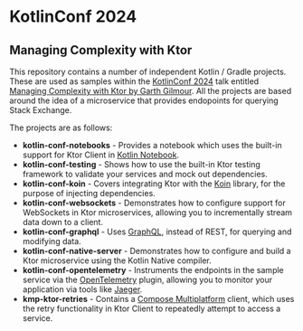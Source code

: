 # KotlinConf 2024

## Managing Complexity with Ktor


This repository contains a number of independent Kotlin / Gradle projects. These are used as samples within the [KotlinConf 2024](https://kotlinconf.com/) talk entitled [Managing Complexity with Ktor by Garth Gilmour](https://kotlinconf.com/speakers/877c0f18-0545-40a7-b670-1f8593fa6f50/#Managing%20Complexity%20With%20Ktor). All the projects are based around the idea of a microservice that provides endopoints for querying Stack Exchange.

The projects are as follows:

* **kotlin-conf-notebooks** - Provides a notebook which uses the built-in support for Ktor Client in [Kotlin Notebook](https://blog.jetbrains.com/kotlin/2023/07/introducing-kotlin-notebook/).
* **kotlin-conf-testing** - Shows how to use the built-in Ktor testing framework to validate your services and mock out dependencies.
* **kotlin-conf-koin** - Covers integrating Ktor with the [Koin](https://insert-koin.io/) library, for the purpose of injecting dependencies.
* **kotlin-conf-websockets** - Demonstrates how to configure support for WebSockets in Ktor microservices, allowing you to incrementally stream data down to a client.
* **kotlin-conf-graphql** - Uses [GraphQL](https://graphql.org/), instead of REST, for querying and modifying data.
* **kotlin-conf-native-server** - Demonstrates how to configure and build a Ktor microservice using the Kotlin Native compiler.
* **kotlin-conf-opentelemetry** - Instruments the endpoints in the sample service via the [OpenTelemetry](https://opentelemetry.io/) plugin, allowing you to monitor your application via tools like [Jaeger](https://www.jaegertracing.io/).
* **kmp-ktor-retries** - Contains a [Compose Multiplatform](https://www.jetbrains.com/lp/compose-multiplatform/) client, which uses the retry functionality in Ktor Client to repeatedly attempt to access a service.

